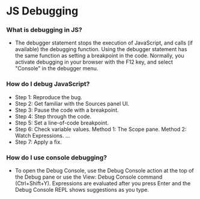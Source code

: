 # JS Debugging

### What is debugging in JS?
- The debugger statement stops the execution of JavaScript, and calls (if available) the debugging function. Using the debugger statement has the same function as setting a breakpoint in the code. Normally, you activate debugging in your browser with the F12 key, and select "Console" in the debugger menu.  

### How do I debug JavaScript?
- Step 1: Reproduce the bug.
- Step 2: Get familiar with the Sources panel UI.
- Step 3: Pause the code with a breakpoint.
- Step 4: Step through the code.
- Step 5: Set a line-of-code breakpoint.
- Step 6: Check variable values. Method 1: The Scope pane. Method 2: Watch Expressions. ...
- Step 7: Apply a fix.

### How do I use console debugging?
- To open the Debug Console, use the Debug Console action at the top of the Debug pane or use the View: Debug Console command (Ctrl+Shift+Y). Expressions are evaluated after you press Enter and the Debug Console REPL shows suggestions as you type.  